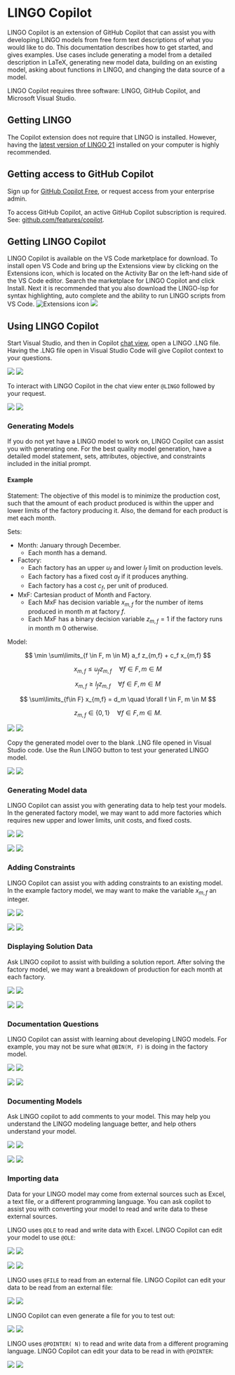 # LINGO Copilot

LINGO Copilot is an extension of GitHub Copilot that can assist you with developing LINGO models from free form text descriptions of what you would like to do. This documentation describes how to get started, and gives examples. Use cases include generating a model from a detailed description in LaTeX, generating new model data, building on an existing model, asking about functions in LINGO, and changing the data source of a model.

LINGO Copilot requires three software: LINGO, GitHub Copilot, and Microsoft Visual Studio.

## Getting LINGO 
The Copilot extension does not require that LINGO is installed. However, having the [latest version of LINGO 21](https://lindo.com/index.php/ls-downloads/try-lingo) installed on your computer is highly recommended. 

## Getting access to GitHub Copilot

Sign up for  [GitHub Copilot Free](https://github.com/settings/copilot?utm_source=vscode-completions-readme&utm_medium=second&utm_campaign=2024dec-em-MSFT-signup "https://github.com/settings/copilot?utm_source=vscode-completions-readme&utm_medium=second&utm_campaign=2024dec-em-MSFT-signup"), or request access from your enterprise admin.

To access GitHub Copilot, an active GitHub Copilot subscription is required. See: [github.com/features/copilot](https://github.com/features/copilot?utm_source=vscode-completions-readme&utm_medium=readme&utm_campaign=2024q3-em-MSFT-signup "https://github.com/features/copilot?utm_source=vscode-completions-readme&utm_medium=readme&utm_campaign=2024q3-em-MSFT-signup").

## Getting LINGO Copilot 

LINGO Copilot is available on the VS Code marketplace for download. To install open VS Code and bring up the Extensions view by clicking on the Extensions icon, which is located on the Activity Bar on the left-hand side of the VS Code editor. Search the marketplace for LINGO Copilot and click Install. Next it is recommended that you also download the LINGO-lsp for syntax highlighting, auto complete and the ability to run LINGO scripts from VS Code.
![Extensions icon](https://github.com/lindosystems/LINGO-Copilot/blob/main/res/Extensions_btn.png?raw=true#gh-light-mode-only)
![](https://github.com/lindosystems/LINGO-Copilot/blob/main/res/lingo_copilot_market.png?raw=true#gh-light-mode-only)

## Using LINGO Copilot

Start Visual Studio, and then in Copilot [chat view](https://code.visualstudio.com/docs/copilot/overview#_chat-view), open a LINGO .LNG file.  
Having the .LNG file open in Visual Studio Code will give Copilot context to your questions.  

![](res/LINGO_Copilot_1_DARK.png#gh-dark-mode-only)
![](res/LINGO_Copilot_1_LIGHT.png#gh-light-mode-only)

To interact with LINGO Copilot in the chat view enter  `@LINGO` followed by your request. 

![](res/blank_prompt_DARK.png#gh-dark-mode-only)
![](res/blank_prompt_LIGHT.png#gh-light-mode-only)

### Generating Models
If you do not yet have a LINGO model to work on, LINGO Copilot can assist you with generating one. For the best quality model generation, have a detailed model statement, sets, attributes, objective, and constraints included in the initial prompt.
#### Example

Statement: 
The objective of this model is to minimize the production cost, such that the amount of each product produced is within the upper and lower limits of the factory producing it. Also, the demand for each product is met each month.

Sets:

* Month: January through December. 
	* Each month has a demand.
* Factory: 
	* Each factory has an upper $u_f$ and lower $l_f$ limit on production levels.
	* Each factory has a fixed cost $a_f$ if it produces anything. 
	* Each factory has a cost $c_f$, per unit of produced.
* MxF: Cartesian product of Month and Factory.  
	* Each MxF has decision variable $x_{m,f}$ for the number of items produced in month $m$ at factory $f$.
	* Each MxF has a binary decision variable $z_{m,f} = 1$ if the factory runs in month m $0$ otherwise.


Model:

$$
\min  \sum\limits_{f \in F, m \in M} a_f z_{m,f} + c_f x_{m,f}
$$

$$
x_{m,f} \le u_f z_{m,f}  \quad  \forall f \in F, m \in M 
$$

$$
x_{m,f} \ge l_f z_{m,f}  \quad  \forall  f \in F, m \in M 
$$

$$
\sum\limits_{f\in F} x_{m,f} = d_m  \quad  \forall f \in F, m \in M 
$$

$$
z_{m,f} \in \{0, 1\}  \quad  \forall f \in F, m \in M.
$$

![](res/factory_ex_gen_DARK.png#gh-dark-mode-only)
![](res/factory_ex_gen_LIGHT.png#gh-light-mode-only)

Copy the generated model over to the blank .LNG file opened in Visual Studio code. Use the Run LINGO button to test your generated LINGO model.

![](res/runLINGO_DARK.png#gh-dark-mode-only)
![](res/runLINGO_LIGHT.png#gh-light-mode-only)
### Generating Model data

LINGO Copilot can assist you with generating data to help test your models. In the generated factory model, we may want to add more factories which requires new upper and lower limits, unit costs, and fixed costs.


![](res/new_data_prompt_DARK.png#gh-dark-mode-only)
![](res/new_data_prompt_LIGHT.png#gh-light-mode-only)

![](res/new_data_gen_DARK.png#gh-dark-mode-only)
![](res/new_data_gen_LIGHT.png#gh-light-mode-only)
 
### Adding Constraints 
LINGO Copilot can assist you with adding constraints to an existing model. In the example factory model, we may want to make the variable $x_{m,f}$  an integer.

![](res/con_prompt_DARK.png#gh-dark-mode-only)
![](res/con_prompt_LIGHT.png#gh-light-mode-only)

![](res/con_gen_DARK.png#gh-dark-mode-only)
![](res/con_gen_LIGHT.png#gh-light-mode-only)

### Displaying Solution Data
Ask LINGO copilot to assist with building a solution report. After solving the factory model, we may want a breakdown of production for each month at each factory. 

![](res/display_prompt_DARK.png#gh-dark-mode-only)
![](res/display_prompt_LIGHT.png#gh-light-mode-only)

![](res/display_gen_DARK.png#gh-dark-mode-only)
![](res/display_gen_LIGHT.png#gh-light-mode-only)

### Documentation Questions
LINGO Copilot can assist with learning about developing LINGO models. For example, you may not be sure what `@BIN(M, F)` is doing in the factory model.

![](res/bin_prompt_DARK.png#gh-dark-mode-only)
![](res/bin_prompt_LIGHT.png#gh-light-mode-only)

![](res/bin_gen_DARK.png#gh-dark-mode-only)
![](res/bin_gen_LIGHT.png#gh-light-mode-only)

### Documenting Models
Ask LINGO copilot to add comments to your model. This may help you understand the LINGO modeling language better, and help others understand your model. 

![](res/comment_prompt_DARK.png#gh-dark-mode-only)
![](res/comment_prompt_LIGHT.png#gh-light-mode-only)

![](res/comment_gen_DARK.png#gh-dark-mode-only)
![](res/comment_gen_LIGHT.png#gh-light-mode-only)

### Importing data
Data for your LINGO model may come from external sources such as Excel, a text file, or a different programming language. You can ask copilot to assist you with converting your model to read and write data to these external sources.

LINGO uses `@OLE` to read and write data with Excel. LINGO Copilot can edit your model to use `@OLE`:

![](res/excel_prompt_DARK.png#gh-dark-mode-only)
![](res/excel_prompt_LIGHT.png#gh-light-mode-only)

![](res/excel_gen_DARK.png#gh-dark-mode-only)
![](res/excel_gen_LIGHT.png#gh-light-mode-only)


LINGO uses `@FILE` to read from an external file. LINGO Copilot can edit your data to be read from an external file:

![](res/file_prompt_DARK.png#gh-dark-mode-only)
![](res/file_prompt_LIGHT.png#gh-light-mode-only)

LINGO Copilot can even generate a file for you to test out:

![](res/data_file_prompt_gen_DARK.png#gh-dark-mode-only)
![](res/data_file_prompt_gen_LIGHT.png#gh-light-mode-only)


LINGO uses `@POINTER( N)` to read and write data from a different programing language. LINGO Copilot can edit your data to be read in with `@POINTER`:

![](res/API_prompt_gen_DARK.png#gh-dark-mode-only)
![](res/API_prompt_gen_LIGHT.png#gh-light-mode-only)
